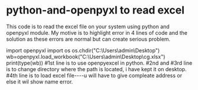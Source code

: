 # python-and-openpyxl to read excel
This code is to read the excel file on your system using python and openpyxl module.
My motive is to highlight error in 4 lines of code and the solution as these errors are normal but can create serious problem.

import openpyxl
import os
os.chdir("C:\\Users\\admin\\Desktop")
wb=openpyxl.load_workbook("C:\\Users\\admin\\Desktop\\cg.xlsx")
print(type(wb))
#1st line is to use openpyexcel in python.
#2nd and #3rd line is to change directory where the path is located, i have kept it on desktop.
#4th line is to load excel file----u will have to give compleate address or else it wil show name error.
